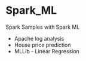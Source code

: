 # Spark_ML
Spark Samples with Spark ML
 - Apache log analysis
 - House price prediction
 - MLLib - Linear Regression 
